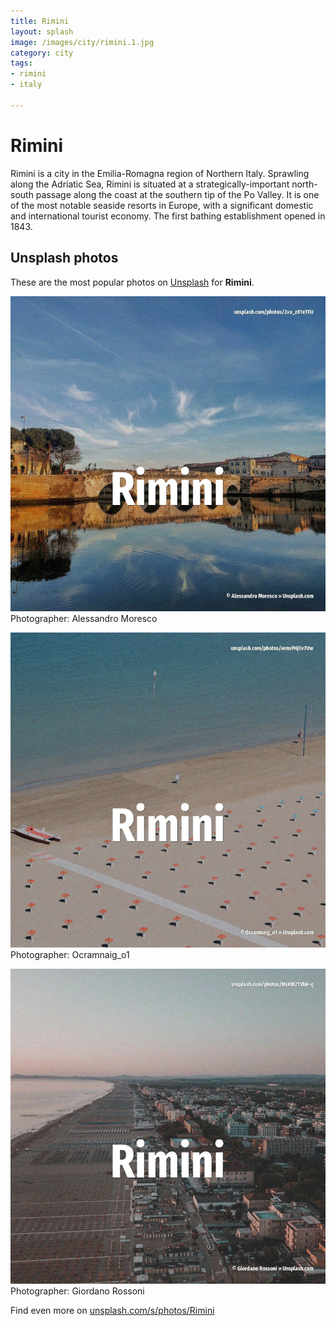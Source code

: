 ```yaml
---
title: Rimini
layout: splash
image: /images/city/rimini.1.jpg
category: city
tags:
- rimini
- italy

---
```

# Rimini

Rimini  is a city in the Emilia-Romagna region of Northern Italy.  Sprawling along the Adriatic Sea, Rimini is situated at a strategically-important north-south  passage along the coast at the southern tip of the Po Valley. It is one of the most notable seaside resorts in Europe, with a significant domestic and  international tourist economy. The first bathing establishment opened in 1843. 

 
## Unsplash photos
These are the most popular photos on [Unsplash](https://unsplash.com) for **Rimini**.
 
![Rimini](/images/city/rimini.1.jpg)
Photographer:  Alessandro Moresco
 
![Rimini](/images/city/rimini.2.jpg)
Photographer:  Ocramnaig_o1
 
![Rimini](/images/city/rimini.3.jpg)
Photographer:  Giordano Rossoni
 
Find even more on [unsplash.com/s/photos/Rimini](https://unsplash.com/s/photos/Rimini)
 

